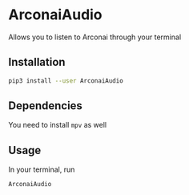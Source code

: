 # ArconaiAudio
Allows you to listen to Arconai through your terminal

## Installation

```bash
pip3 install --user ArconaiAudio
```

## Dependencies
You need to install `mpv` as well

## Usage
In your terminal, run

```bash
ArconaiAudio
```
